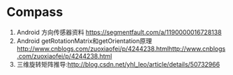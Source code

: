 # Compass
  1. Android 方向传感器资料 https://segmentfault.com/a/1190000016728138
  2.  Android getRotationMatrix和getOrientation原理  http://www.cnblogs.com/zuoxiaofei/p/4244238.htmlhttp://www.cnblogs.com/zuoxiaofei/p/4244238.html
  3. 三维旋转矩阵推导:http://blog.csdn.net/yhl_leo/article/details/50732966
